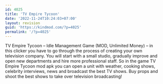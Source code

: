 ```yaml
---
id: 4025
title: 'TV Empire Tycoon'
date: '2022-11-24T10:24:03+07:00'
layout: revision
guid: 'https://kindmod.com/?p=4025'
permalink: '/?p=4025'
---
```


TV Empire Tycoon – Idle Management Game (MOD, Unlimited Money) – in this clicker you have to go through the process of creating your own television company. You will start with a small studio, gradually improve and open new departments and hire more professional staff. So in the game TV Empire Tycoon mod apk you can open a unit with weather, cooking shows, celebrity interviews, news and broadcast the best TV shows. Buy props and shoot the best shows to take over television broadcasting!